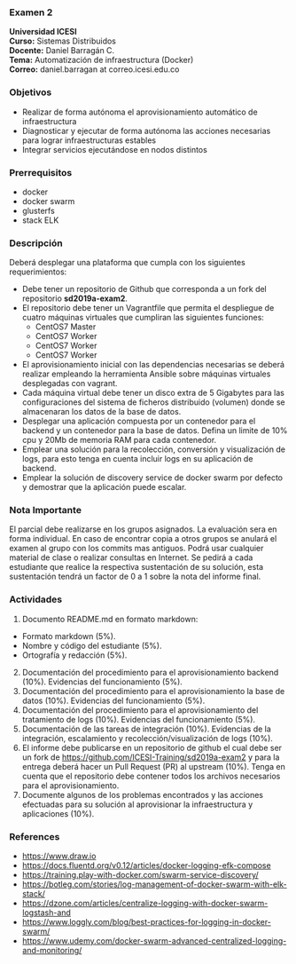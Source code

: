 ### Examen 2
**Universidad ICESI**  
**Curso:** Sistemas Distribuidos  
**Docente:** Daniel Barragán C.  
**Tema:** Automatización de infraestructura (Docker)  
**Correo:** daniel.barragan at correo.icesi.edu.co

### Objetivos
* Realizar de forma autónoma el aprovisionamiento automático de infraestructura
* Diagnosticar y ejecutar de forma autónoma las acciones necesarias para lograr infraestructuras estables
* Integrar servicios ejecutándose en nodos distintos

### Prerrequisitos
* docker
* docker swarm
* glusterfs
* stack ELK

### Descripción

Deberá desplegar una plataforma que cumpla con los siguientes requerimientos:

* Debe tener un repositorio de Github que corresponda a un fork del repositorio **sd2019a-exam2**.
* El repositorio debe tener un Vagrantfile que permita el despliegue de cuatro máquinas virtuales que cumpliran las siguientes funciones:
  * CentOS7 Master
  * CentOS7 Worker
  * CentOS7 Worker
  * CentOS7 Worker
* El aprovisionamiento inicial con las dependencias necesarias se deberá realizar empleando la herramienta Ansible sobre máquinas virtuales desplegadas con vagrant.
* Cada máquina virtual debe tener un disco extra de 5 Gigabytes para las configuraciones del sistema de ficheros distribuido (volumen) donde se almacenaran los datos de la base de datos.
* Desplegar una aplicación compuesta por un contenedor para el backend y un contenedor para la base de datos. Defina un limite de 10% cpu y 20Mb de memoria RAM para cada contenedor.
* Emplear una solución para la recolección, conversión y visualización de logs, para esto tenga en cuenta incluir logs en su aplicación de backend.
* Emplear la solución de discovery service de docker swarm por defecto y demostrar que la aplicación puede escalar.

### Nota Importante
El parcial debe realizarse en los grupos asignados. La evaluación sera en forma individual. En caso de encontrar copia a otros grupos se anulará el examen al grupo con los commits mas antiguos. Podrá usar cualquier material de clase o realizar consultas en Internet. Se pedirá a cada estudiante que realice la respectiva sustentación de su solución, esta sustentación tendrá un factor de 0 a 1 sobre la nota del informe final.

### Actividades
1. Documento README.md en formato markdown:  
  * Formato markdown (5%).
  * Nombre y código del estudiante (5%).
  * Ortografía y redacción (5%).
2. Documentación del procedimiento para el aprovisionamiento backend (10%). Evidencias del funcionamiento (5%).
3. Documentación del procedimiento para el aprovisionamiento la base de datos (10%). Evidencias del funcionamiento (5%).
4. Documentación del procedimiento para el aprovisionamiento del tratamiento de logs (10%). Evidencias del funcionamiento (5%).
5. Documentación de las tareas de integración (10%). Evidencias de la integración, escalamiento y recolección/visualización de logs (10%).
6. El informe debe publicarse en un repositorio de github el cual debe ser un fork de https://github.com/ICESI-Training/sd2019a-exam2 y para la entrega deberá hacer un Pull Request (PR) al upstream (10%). Tenga en cuenta que el repositorio debe contener todos los archivos necesarios para el aprovisionamiento.
7. Documente algunos de los problemas encontrados y las acciones efectuadas para su solución al aprovisionar la infraestructura y aplicaciones (10%).

### References
* https://www.draw.io
* https://docs.fluentd.org/v0.12/articles/docker-logging-efk-compose
* https://training.play-with-docker.com/swarm-service-discovery/
* https://botleg.com/stories/log-management-of-docker-swarm-with-elk-stack/
* https://dzone.com/articles/centralize-logging-with-docker-swarm-logstash-and
* https://www.loggly.com/blog/best-practices-for-logging-in-docker-swarm/
* https://www.udemy.com/docker-swarm-advanced-centralized-logging-and-monitoring/

[1]: images/deployment.jpg
